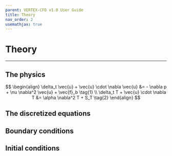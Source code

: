 ```yaml
---
parent: VERTEX-CFD v1.0 User Guide
title: Theory
nav_order: 2
usemathjax: true
---
```


# Theory

---

## The physics

$$
\begin{align}
    \delta_t \vec{u} + \vec{u} \cdot \nabla \vec{u} &= - \nabla p + \nu \nabla^2 \vec{u} + \vec{f}_b \tag{1} \\
    \delta_t T + \vec{u} \cdot \nabla T &= \alpha \nabla^2 T + S_T \tag{2}
\end{align}
$$

## The discretized equations

## Boundary conditions

## Initial conditions
